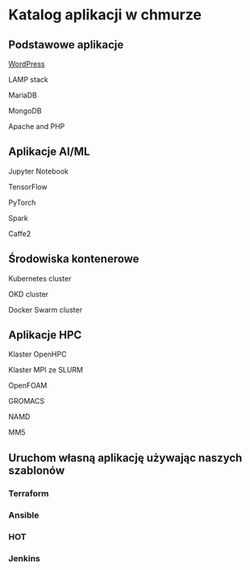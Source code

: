 # Katalog aplikacji w chmurze

## Podstawowe aplikacje

[WordPress](hots/wordpress/README.md)

LAMP stack

MariaDB

MongoDB

Apache and PHP

## Aplikacje AI/ML

Jupyter Notebook

TensorFlow

PyTorch

Spark

Caffe2

## Środowiska kontenerowe

Kubernetes cluster

OKD cluster

Docker Swarm cluster

## Aplikacje HPC

Klaster OpenHPC

Klaster MPI ze SLURM

OpenFOAM

GROMACS

NAMD

MM5

## Uruchom własną aplikację używając naszych szablonów

### Terraform

### Ansible

### HOT

### Jenkins
